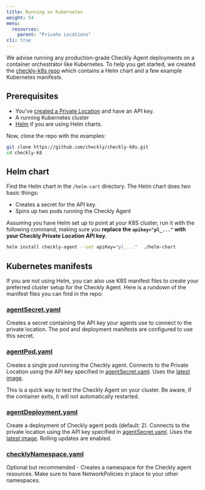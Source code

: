 ```yaml
---
title: Running on Kubernetes
weight: 54
menu:
  resources:
    parent: "Private Locations"
cli: true
---
```


We advise running any production-grade Checkly Agent deployments on a container orchestrator like Kubernetes. To help you get started, we created the [checkly-k8s repo](https://github.com/checkly/checkly-k8s) which contains a Helm chart and a few example Kubernetes manifests.

## Prerequisites

- You've [created a Private Location](/docs/private-locations/) and have an API key.
- A running Kubernetes cluster
- [Helm](https://helm.sh/) if you are using Helm charts.

Now, clone the repo with the examples:

```bash
git clone https://github.com/checkly/checkly-k8s.git
cd checkly-k8
```

## Helm chart

Find the Helm chart in the `/helm-cart` directory. The Helm chart does two basic things:
- Creates a secret for the API key.
- Spins up two pods running the Checkly Agent

Assuming you have Helm set up to point at your K8S cluster, run it with the following command, making sure you
**replace the `apikey="pl_..."` with your Checkly Private Location API key**.

```bash
helm install checkly-agent --set apiKey="pl_..."  ./helm-chart
```

## Kubernetes manifests

If you are not using Helm, you can also use K8S manifest files to create your preferred cluster setup for the Checkly
Agent. Here is a rundown of the manifest files you can find in the repo:

### [agentSecret.yaml](https://github.com/checkly/checkly-k8s/blob/main/agentSecret.yaml)

Creates a secret containing the API key your agents use to connect to the private location. The pod and deployment manifests are configured
to use this secret.

### [agentPod.yaml](https://github.com/checkly/checkly-k8s/blob/main/agentPod.yaml)

Creates a single pod running the Checkly agent. Connects to the Private Location using the API key specified in
[agentSecret.yaml](https://github.com/checkly/checkly-k8s/blob/main/agentSecret.yaml). Uses the
[latest image](https://github.com/checkly/checkly-lambda-runners/pkgs/container/agent).

This is a quick way to test the Checkly Agent on your cluster. Be aware, if the container exits, it will not automatically restarted.

### [agentDeployment.yaml](https://github.com/checkly/checkly-k8s/blob/main/agentDeployment.yaml)

Create a deployment of Checkly agent pods (default: 2). Connects to the private location using the API key specified in
[agentSecret.yaml](https://github.com/checkly/checkly-k8s/blob/main/agentSecret.yaml). Uses the
[latest image](https://github.com/checkly/checkly-lambda-runners/pkgs/container/agent). Rolling updates are enabled.

### [checklyNamespace.yaml](https://github.com/checkly/checkly-k8s/blob/main/checklyNamespace.yaml)

Optional but recommended - Creates a namespace for the Checkly agent resources. Make sure to have NetworkPolicies in place to your other namespaces.
